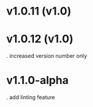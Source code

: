 # v1.0.11 (v1.0)

# v1.0.12 (v1.0)
. increased version number only

# v1.1.0-alpha
. add linting feature


